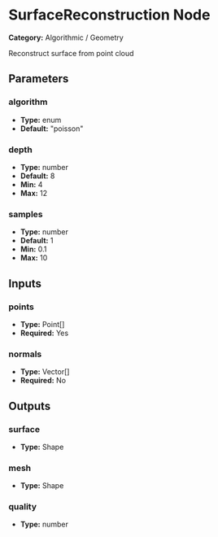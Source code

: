 
# SurfaceReconstruction Node

**Category:** Algorithmic / Geometry

Reconstruct surface from point cloud

## Parameters


### algorithm
- **Type:** enum
- **Default:** "poisson"





### depth
- **Type:** number
- **Default:** 8
- **Min:** 4
- **Max:** 12



### samples
- **Type:** number
- **Default:** 1
- **Min:** 0.1
- **Max:** 10



## Inputs


### points
- **Type:** Point[]
- **Required:** Yes



### normals
- **Type:** Vector[]
- **Required:** No



## Outputs


### surface
- **Type:** Shape



### mesh
- **Type:** Shape



### quality
- **Type:** number





